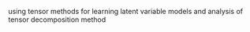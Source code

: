 

using tensor methods for learning latent variable models and analysis of tensor decomposition method